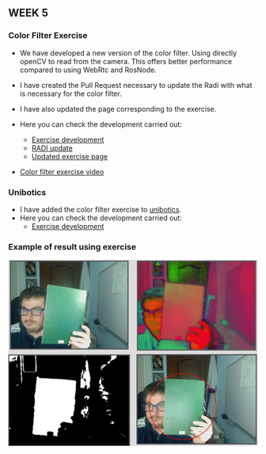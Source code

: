 ## WEEK 5

### Color Filter Exercise
- We have developed a new version of the color filter. Using directly openCV to read from the camera. This offers better performance compared to using WebRtc and RosNode.
- I have created the Pull Request necessary to update the Radi with what is necessary for the color filter.  
- I have also updated the page corresponding to the exercise.
- Here you can check the development carried out:
    - [Exercise development](https://github.com/JdeRobot/RoboticsAcademy/pull/748)
    - [RADI update](https://github.com/JdeRobot/RoboticsAcademy/pull/749)
    - [Updated exercise page](https://github.com/JdeRobot/RoboticsAcademy/pull/684)

- [Color filter exercise video](https://www.youtube.com/watch?v=Fv9s99IEIvc)
 
    
### Unibotics
- I have added the color filter exercise to [unibotics](https://unibotics.org).
- Here you can check the development carried out:
    - [Exercise development](https://github.com/jderobot-hub/unibotics-exercises/pull/101)
    
### Example of result using exercise

![Example of result using exercise](https://raw.githubusercontent.com/dvalladaresv/2020-tfm-david-valladares/main/assets/week5/color_filter_v2_3.png)







